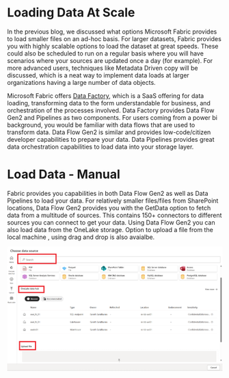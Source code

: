 #  Loading Data At Scale
In the previous blog, we discussed what options Microsoft Fabric provides to load smaller files on an ad-hoc basis.  For larger datasets, Fabric provides you with highly scalable options to load the dataset at great speeds. These could also be scheduled to run on a regular basis where you will have scenarios where your sources are updated once a day (for example). For more advanced users, techniques like Metadata Driven copy will be discussed, which is a neat way to implement data loads at larger organizations having a large number of data objects. </br>

Microsoft Fabric offers [Data Factory](https://learn.microsoft.com/en-us/fabric/data-factory/), which is a SaaS offering for data loading, transforming data to the form understandable for business, and orchestration of the processes involved. Data Factory provides Data Flow Gen2 and Pipelines as two components. For users coming from a power bi background, you would be familiar with data flows that are used to transform data. Data Flow Gen2 is similar and provides low-code/citizen developer capabilities to prepare your data. Data Pipelines provides great data orchestration capabilities to load data into your storage layer. </br>

# Load Data - Manual

Fabric provides you capabilities in both Data Flow Gen2 as well as Data Pipelines to load your data. For relatively smaller files/files from SharePoint locations, Data Flow Gen2 provides you with the GetData option to fetch data from a multitude of sources. This contains 150+ connectors to different sources you can connect to get your data. Using Data Flow Gen2 you can also load data from the OneLake storage. Option to upload a file from the local machine , using drag and drop is also avaialbe.

![load_options_dfg2](/images/connect_options_dfg2.png)
